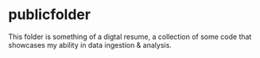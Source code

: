 # publicfolder

This folder is something of a digtal resume, a collection of some code that showcases my ability in data ingestion & analysis.
